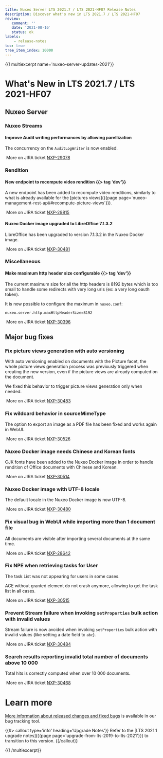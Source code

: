 ```yaml
---
title: Nuxeo Server LTS 2021.7 / LTS 2021-HF07 Release Notes
description: Discover what's new in LTS 2021.7 / LTS 2021-HF07
review:
   comment: ''
   date: '2021-08-16'
   status: ok
labels:
    - release-notes
toc: true
tree_item_index: 10000
---
```


{{! multiexcerpt name='nuxeo-server-updates-2021'}}
# What's New in LTS 2021.7 / LTS 2021-HF07

## Nuxeo Server

### Nuxeo Streams

#### Improve Audit writing performances by allowing parellization

The concurrency on the `AuditLogWriter` is now enabled.

<i class="fa fa-long-arrow-right" aria-hidden="true"></i>&nbsp;More on JIRA ticket [NXP-29078](https://jira.nuxeo.com/browse/NXP-29078)

### Rendition

#### New endpoint to recompute video rendition {{> tag 'dev'}}

A new endpoint has been added to recompute video renditions, similarly to what is already available for the [pictures views]({{page page='nuxeo-management-rest-api/#recompute-picture-views'}}).

<i class="fa fa-long-arrow-right" aria-hidden="true"></i>&nbsp;More on JIRA ticket [NXP-29815](https://jira.nuxeo.com/browse/NXP-29815)

#### Nuxeo Docker image upgraded to LibreOffice 7.1.3.2

LibreOffice has been upgraded to version 7.1.3.2 in the Nuxeo Docker image.

<i class="fa fa-long-arrow-right" aria-hidden="true"></i>&nbsp;More on JIRA ticket [NXP-30481](https://jira.nuxeo.com/browse/NXP-30481)

### Miscellaneous

#### Make maximum http header size configurable {{> tag 'dev'}}

The current maximum size for all the http headers is 8192 bytes which is too small to handle some redirects with very long urls (ex: a very long oauth token).

It is now possible to configure the maximum in `nuxeo.conf`:
```
nuxeo.server.http.maxHttpHeaderSize=8192
```

<i class="fa fa-long-arrow-right" aria-hidden="true"></i>&nbsp;More on JIRA ticket [NXP-30396](https://jira.nuxeo.com/browse/NXP-30396)

## Major bug fixes

### Fix picture views generation with auto versioning

With auto versioning enabled on documents with the Picture facet, the whole picture views generation process was previously triggered when creating the new version, even if the picture views are already computed on the document.

We fixed this behavior to trigger picture views generation only when needed.

<i class="fa fa-long-arrow-right" aria-hidden="true"></i>&nbsp;More on JIRA ticket [NXP-30483](https://jira.nuxeo.com/browse/NXP-30483)

### Fix wildcard behavior in sourceMimeType

The option to export an image as a PDF file has been fixed and works again in WebUI.

<i class="fa fa-long-arrow-right" aria-hidden="true"></i>&nbsp;More on JIRA ticket [NXP-30526](https://jira.nuxeo.com/browse/NXP-30526)

### Nuxeo Docker image needs Chinese and Korean fonts

CJK fonts have been added to the Nuxeo Docker image in order to handle rendition of Office documents with Chinese and Korean.

<i class="fa fa-long-arrow-right" aria-hidden="true"></i>&nbsp;More on JIRA ticket [NXP-30514](https://jira.nuxeo.com/browse/NXP-30514)

### Nuxeo Docker image with UTF-8 locale

The default locale in the Nuxeo Docker image is now UTF-8.

<i class="fa fa-long-arrow-right" aria-hidden="true"></i>&nbsp;More on JIRA ticket [NXP-30480](https://jira.nuxeo.com/browse/NXP-30480)

### Fix visual bug in WebUI while importing more than 1 document file

All documents are visible after importing several documents at the same time.

<i class="fa fa-long-arrow-right" aria-hidden="true"></i>&nbsp;More on JIRA ticket [NXP-28642](https://jira.nuxeo.com/browse/NXP-28642)

### Fix NPE when retrieving tasks for User

The task List was not appearing for users in some cases.

ACE without granted element do not crash anymore, allowing to get the task list in all cases.

<i class="fa fa-long-arrow-right" aria-hidden="true"></i>&nbsp;More on JIRA ticket [NXP-30515](https://jira.nuxeo.com/browse/NXP-30515)

### Prevent Stream failure when invoking `setProperties` bulk action with invalid values

Stream failure is now avoided when invoking `setProperties` bulk action with invalid values (like setting a date field to `abc`).

<i class="fa fa-long-arrow-right" aria-hidden="true"></i>&nbsp;More on JIRA ticket [NXP-30484](https://jira.nuxeo.com/browse/NXP-30484)

### Search results reporting invalid total number of documents above 10 000

Total hits is correctly computed when over 10 000 documents.

<i class="fa fa-long-arrow-right" aria-hidden="true"></i>&nbsp;More on JIRA ticket [NXP-30468](https://jira.nuxeo.com/browse/NXP-30468)


# Learn more

[More information about released changes and fixed bugs](https://jira.nuxeo.com/secure/ReleaseNote.jspa?projectId=10011&version=21443) is available in our bug tracking tool.

{{#> callout type='info' heading='Upgrade Notes'}}
Refer to the [LTS 2021.1 upgrade notes]({{page page='upgrade-from-lts-2019-to-lts-2021'}}) to transition to this version.
{{/callout}}

{{! /multiexcerpt}}
